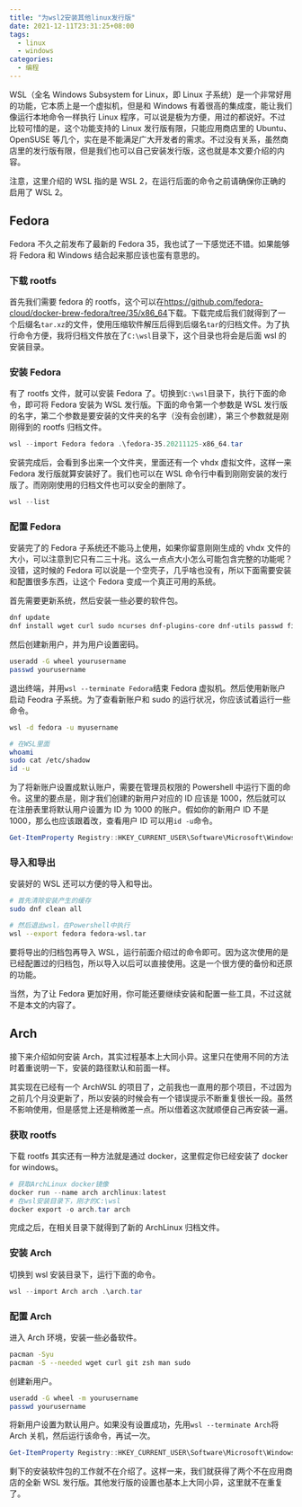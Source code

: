 ```yaml
---
title: "为wsl2安装其他linux发行版"
date: 2021-12-11T23:31:25+08:00
tags:
  - linux
  - windows
categories:
  - 编程
---
```


WSL（全名 Windows Subsystem for Linux，即 Linux 子系统）是一个非常好用的功能，它本质上是一个虚拟机，但是和 Windows 有着很高的集成度，能让我们像运行本地命令一样执行 Linux 程序，可以说是极为方便，用过的都说好。不过比较可惜的是，这个功能支持的 Linux 发行版有限，只能应用商店里的 Ubuntu、OpenSUSE 等几个，实在是不能满足广大开发者的需求。不过没有关系，虽然商店里的发行版有限，但是我们也可以自己安装发行版，这也就是本文要介绍的内容。

注意，这里介绍的 WSL 指的是 WSL 2，在运行后面的命令之前请确保你正确的启用了 WSL 2。

## Fedora

Fedora 不久之前发布了最新的 Fedora 35，我也试了一下感觉还不错。如果能够将 Fedora 和 Windows 结合起来那应该也蛮有意思的。

### 下载 rootfs

首先我们需要 fedora 的 rootfs，这个可以在<https://github.com/fedora-cloud/docker-brew-fedora/tree/35/x86_64>下载。下载完成后我们就得到了一个后缀名`tar.xz`的文件，使用压缩软件解压后得到后缀名`tar`的归档文件。为了执行命令方便，我将归档文件放在了`C:\wsl`目录下，这个目录也将会是后面 wsl 的安装目录。

### 安装 Fedora

有了 rootfs 文件，就可以安装 Fedora 了。切换到`C:\wsl`目录下，执行下面的命令，即可将 Fedora 安装为 WSL 发行版。下面的命令第一个参数是 WSL 发行版的名字，第二个参数是要安装的文件夹的名字（没有会创建），第三个参数就是刚刚得到的 rootfs 归档文件。

```powershell
wsl --import Fedora fedora .\fedora-35.20211125-x86_64.tar
```

安装完成后，会看到多出来一个文件夹，里面还有一个 vhdx 虚拟文件，这样一来 Fedora 发行版就算安装好了。我们也可以在 WSL 命令行中看到刚刚安装的发行版了。而刚刚使用的归档文件也可以安全的删除了。

```powershell
wsl --list
```

### 配置 Fedora

安装完了的 Fedora 子系统还不能马上使用，如果你留意刚刚生成的 vhdx 文件的大小，可以注意到它只有二三十兆。这么一点点大小怎么可能包含完整的功能呢？没错，这时候的 Fedora 可以说是一个空壳子，几乎啥也没有，所以下面需要安装和配置很多东西，让这个 Fedora 变成一个真正可用的系统。

首先需要更新系统，然后安装一些必要的软件包。

```sh
dnf update
dnf install wget curl sudo ncurses dnf-plugins-core dnf-utils passwd findutils util-linux-user
```

然后创建新用户，并为用户设置密码。

```sh
useradd -G wheel yourusername
passwd yourusername
```

退出终端，并用`wsl --terminate Fedora`结束 Fedora 虚拟机。然后使用新账户启动 Feodra 子系统。为了查看新账户和 sudo 的运行状况，你应该试着运行一些命令。

```sh
wsl -d fedora -u myusername

# 在WSL里面
whoami
sudo cat /etc/shadow
id -u
```

为了将新账户设置成默认账户，需要在管理员权限的 Powershell 中运行下面的命令。这里的要点是，刚才我们创建的新用户对应的 ID 应该是 1000，然后就可以在注册表里将默认用户设置为 ID 为 1000 的账户。假如你的新用户 ID 不是 1000，那么也应该跟着改，查看用户 ID 可以用`id -u`命令。

```powershell
Get-ItemProperty Registry::HKEY_CURRENT_USER\Software\Microsoft\Windows\CurrentVersion\Lxss\*\ DistributionName | Where-Object -Property DistributionName -eq Fedora  | Set-ItemProperty -Name DefaultUid -Value 1000
```

### 导入和导出

安装好的 WSL 还可以方便的导入和导出。

```sh
# 首先清除安装产生的缓存
sudo dnf clean all

# 然后退出wsl，在Powershell中执行
wsl --export fedora fedora-wsl.tar
```

要将导出的归档包再导入 WSL，运行前面介绍过的命令即可。因为这次使用的是已经配置过的归档包，所以导入以后可以直接使用。这是一个很方便的备份和还原的功能。

当然，为了让 Fedora 更加好用，你可能还要继续安装和配置一些工具，不过这就不是本文的内容了。

## Arch

接下来介绍如何安装 Arch，其实过程基本上大同小异。这里只在使用不同的方法时着重说明一下，安装的路径默认和前面一样。

其实现在已经有一个 ArchWSL 的项目了，之前我也一直用的那个项目，不过因为之前几个月没更新了，所以安装的时候会有一个错误提示不断重复很长一段。虽然不影响使用，但是感觉上还是稍微差一点。所以借着这次就顺便自己再安装一遍。

### 获取 rootfs

下载 rootfs 其实还有一种方法就是通过 docker，这里假定你已经安装了 docker for windows。

```powershell
# 获取ArchLinux docker镜像
docker run --name arch archlinux:latest
# 在wsl安装目录下，刚才的C:\wsl
docker export -o arch.tar arch
```

完成之后，在相关目录下就得到了新的 ArchLinux 归档文件。

### 安装 Arch

切换到 wsl 安装目录下，运行下面的命令。

```powershell
wsl --import Arch arch .\arch.tar
```

### 配置 Arch

进入 Arch 环境，安装一些必备软件。

```sh
pacman -Syu
pacman -S --needed wget curl git zsh man sudo
```

创建新用户。

```sh
useradd -G wheel -m yourusername
passwd yourusername
```

将新用户设置为默认用户。如果没有设置成功，先用`wsl --terminate Arch`将 Arch 关机，然后运行该命令，再试一次。

```powershell
Get-ItemProperty Registry::HKEY_CURRENT_USER\Software\Microsoft\Windows\CurrentVersion\Lxss\*\ DistributionName | Where-Object -Property DistributionName -eq Arch  | Set-ItemProperty -Name DefaultUid -Value 1000
```

剩下的安装软件包的工作就不在介绍了。这样一来，我们就获得了两个不在应用商店的全新 WSL 发行版。其他发行版的设置也基本上大同小异，这里就不在重复了。
